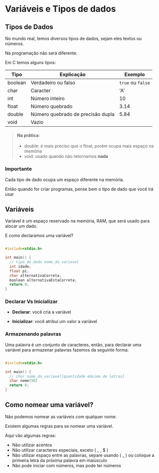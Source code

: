 # Variáveis e Tipos de dados

## Tipos de Dados

No mundo real, temos diversos tipos de dados, sejam eles textos ou números.

Na programação não será diferente.

Em C temos alguns tipos:

| Tipo | Explicação | Exemplo |
| --- | --- | --- |
| boolean | Verdadeiro ou falso | `true` ou `false` |
| char | Caracter | 'A' |
| int | Número inteiro | 10 |
| float | Número quebrado | 3.14 |
| double | Número quebrado de precisão dupla | 5.84 |
| void | Vazio |  |

> #### Na prática:
>
> - double: é mais preciso que o float, porém ocupa mais espaço na memória
> - void: usado quando não retornamos **nada**

### Importante

Cada tipo de dado ocupa um espaço diferente na memória.

Então quando for criar programas, pense bem o tipo de dado que você irá usar

## Variáveis

Variável é um espaço reservado na memória, RAM, que será usado para alocar um dado.

E como declaramos uma variável?

```C

#include<stdio.h>

int main() {
  // tipo_de_dado nome_da_variavel
  int idade;
  float pi;
  char alternativaCorreta;
  boolean alternativaEstaCorreta;
  return 0;
}

```

### Declarar Vs Inicializar

- **Declarar**: você cria a variável

- **Inicializar**: você atribuí um valor a variável

### Armazenando palavras

Uma palavra é um conjunto de caracteres, então, para declarar uma variável para armazenar palavras fazemos da seguinte forma:

```C

#include<stdio.h>

int main() {
  // char nome_da_variavel[quantidade máxima de letras]
  char nome[50]
  return 0;
}

```

## Como nomear uma variável?

Não podemos nomear as variáveis com qualquer nome.

Existem algumas regras para se nomear uma variável.

Aqui vão algumas regras:

- Não utilizar acentos
- Não utilizar caracteres especiais, exceto ( _ , $ )
- Não utilizar espaço entre as palavras, separe usando ( _ ) ou coloque a primeira letra da próxima palavra em maiúsculo
- Não pode iniciar com números, mas pode ter números

